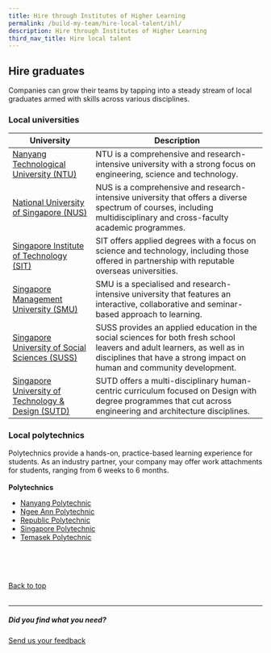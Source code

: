 ```yaml
---
title: Hire through Institutes of Higher Learning
permalink: /build-my-team/hire-local-talent/ihl/
description: Hire through Institutes of Higher Learning
third_nav_title: Hire local talent
---
```

## Hire graduates
Companies can grow their teams by tapping into a steady stream of local graduates armed with skills across various disciplines.

### Local universities

| University | Description |
| -------- | -------- |
| <a target="_blank" href="https://www.ntu.edu.sg/education/career-guidance-industry-collaborations/for-employers">Nanyang Technological University (NTU)</a>     | NTU is a comprehensive and research-intensive university with a strong focus on engineering, science and technology.     |
| <a target="_blank" href="https://nus.edu.sg/cfg/">National University of Singapore (NUS)</a>     | NUS is a comprehensive and research-intensive university that offers a diverse spectrum of courses, including multidisciplinary and cross-faculty academic programmes.   | 
| <a target="_blank" href="https://www.singaporetech.edu.sg/life-at-sit/get-career-ready">Singapore Institute of Technology (SIT)</a>   | SIT offers applied degrees with a focus on science and technology, including those offered in partnership with reputable overseas universities.   | 
| <a target="_blank" href="https://careerservices.smu.edu.sg/">Singapore Management University (SMU)</a>    | SMU is a specialised and research-intensive university that features an interactive, collaborative and seminar-based approach to learning.   | 
| <a target="_blank" href="https://www.suss.edu.sg/about-suss/centres/student-success-centre/career-development-office">Singapore University of Social Sciences (SUSS)</a>  | SUSS provides an applied education in the social sciences for both fresh school leavers and adult learners, as well as in disciplines that have a strong impact on human and community development.   | 
| <a target="_blank" href="https://www.sutd.edu.sg/Student-Development/Career-Services/Industry-Partners/Why-SUTD">Singapore University of Technology &amp; Design (SUTD) </a>    | SUTD offers a multi-disciplinary human-centric curriculum focused on Design with degree programmes that cut across engineering and architecture disciplines.    | 

### Local polytechnics
Polytechnics provide a hands-on, practice-based learning experience for students. As an industry partner, your company may offer work attachments for students, ranging from 6 weeks to 6 months.
<br><br>
**Polytechnics**
* <a target="_blank" href="https://www.nyp.edu.sg/about-nyp/nyp-support-centre-and-services/education-and-career-guidance/industry-partners.html">Nanyang Polytechnic</a>
* <a target="_blank" href="https://www.np.edu.sg/connect/industry-partners">Ngee Ann Polytechnic</a>
* <a target="_blank" href="https://www.rp.edu.sg/industry/work-with-our-students">Republic Polytechnic</a>
* <a target="_blank" href="https://www.sp.edu.sg/industry/span/career-opportunities">Singapore Polytechnic</a>
* <a target="_blank" href="https://www.tp.edu.sg/landing/industry-partners.html">Temasek Polytechnic</a>

<br>
<br>
<br>

[Back to top](#Hire-graduates)<br><br>

<hr>

##### Did you find what you need?
[Send us your feedback](https://form.gov.sg/642693623cb98f001239be0d)